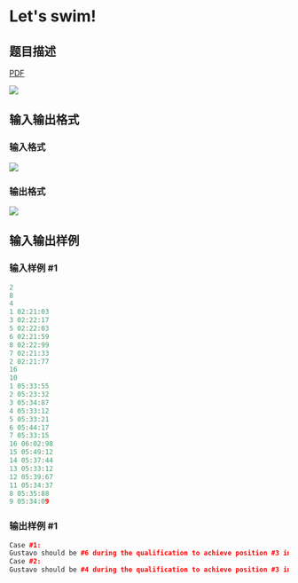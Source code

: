 # Let&#039;s swim!

## 题目描述

[problemUrl]: https://uva.onlinejudge.org/index.php?option=com_onlinejudge&Itemid=8&category=24&page=show_problem&problem=2165

[PDF](https://uva.onlinejudge.org/external/112/p11224.pdf)

![](https://cdn.luogu.com.cn/upload/vjudge_pic/UVA11224/58fee348e1fd451d9e6c10e42c69c628441e15e5.png)

## 输入输出格式

### 输入格式

![](https://cdn.luogu.com.cn/upload/vjudge_pic/UVA11224/1b4c5d290b35df2eeedc1441e15890f22e9c8186.png)

### 输出格式

![](https://cdn.luogu.com.cn/upload/vjudge_pic/UVA11224/2745f310083f8b81f197654a38b3afc6b8d0ebe0.png)

## 输入输出样例

### 输入样例 #1

```cpp
2
8
4
1 02:21:03
3 02:22:17
5 02:22:03
6 02:21:59
8 02:22:99
7 02:21:33
2 02:21:77
16
10
1 05:33:55
2 05:23:32
3 05:34:87
4 05:33:12
5 05:33:21
6 05:44:17
7 05:33:15
16 06:02:98
15 05:49:12
14 05:37:44
13 05:33:12
12 05:39:67
11 05:34:37
8 05:35:88
9 05:34:09
```


### 输出样例 #1

```cpp
Case #1:
Gustavo should be #6 during the qualification to achieve position #3 in the final.
Case #2:
Gustavo should be #4 during the qualification to achieve position #3 in the final.
```


